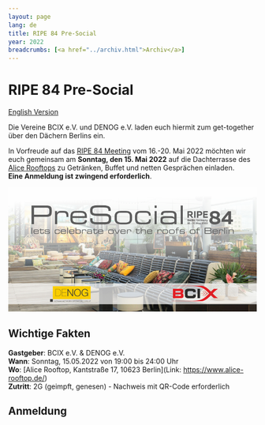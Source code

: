```yaml
---
layout: page
lang: de
title: RIPE 84 Pre-Social 
year: 2022
breadcrumbs: [<a href="../archiv.html">Archiv</a>]
---
```


# RIPE 84 Pre-Social
[English Version](ripe84_en.html)
 
Die Vereine BCIX e.V. und DENOG e.V. laden euch hiermit zum get-together über den Dächern Berlins ein. 

In Vorfreude auf das [RIPE 84 Meeting](https://ripe84.ripe.net) vom 16.-20. Mai 2022 möchten wir euch gemeinsam am **Sonntag, den 15. Mai 2022** auf die Dachterrasse des [Alice Rooftops](https://www.alice-rooftop.de/) zu Getränken, Buffet und netten Gesprächen einladen.  
**Eine Anmeldung ist zwingend erforderlich**. 

![RIPE84 Banner](/images/meetings/ripe84/ripe84_banner.png)

## Wichtige Fakten

**Gastgeber**: BCIX e.V. & DENOG e.V.   
**Wann**: Sonntag, 15.05.2022 von 19:00 bis 24:00 Uhr   
**Wo**: [Alice Rooftop, Kantstraße 17, 10623 Berlin](Link: https://www.alice-rooftop.de/)  
**Zutritt**: 2G (geimpft, genesen) - Nachweis mit QR-Code erforderlich   

## Anmeldung

<pretix-widget event="https://pretix.eu/denog/ripe84/"></pretix-widget>


